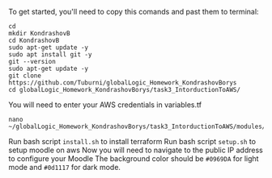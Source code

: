 To get started, you'll need to copy this comands and past them to terminal:
```
cd
mkdir KondrashovB
cd KondrashovB
sudo apt-get update -y
sudo apt install git -y
git --version
sudo apt-get update -y
git clone https://github.com/Tuburni/globalLogic_Homework_KondrashovBorys
cd globalLogic_Homework_KondrashovBorys/task3_IntorductionToAWS/
```
You will need to enter your AWS credentials in variables.tf

```
nano ~/globalLogic_Homework_KondrashovBorys/task3_IntorductionToAWS/modules/variable.tf
```

Run bash script `install.sh` to install terraform
Run bash script `setup.sh` to setup moodle on aws
Now you will need to navigate to the public IP address to configure your Moodle
The background color should be `#0969DA` for light mode and `#0d1117` for dark mode.
